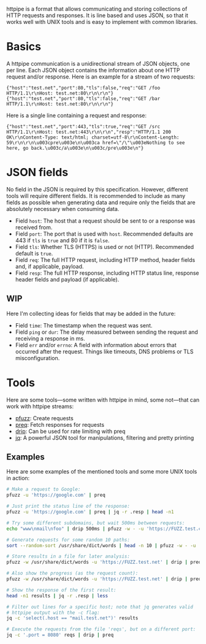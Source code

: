 httpipe is a format that allows communicating and storing collections
of HTTP requests and responses. It is line based and uses JSON, so that
it works well with UNIX tools and is easy to implement with common
libraries.

# Basics
A httpipe communication is a unidirectional stream of JSON objects,
one per line. Each JSON object contains the information about one
HTTP request and/or response. Here is an example for a stream of two
requests:

```
{"host":"test.net","port":80,"tls":false,"req":"GET /foo HTTP/1.1\r\nHost: test.net:80\r\n\r\n"}
{"host":"test.net","port":80,"tls":false,"req":"GET /bar HTTP/1.1\r\nHost: test.net:80\r\n\r\n"}
```

Here is a single line containing a request and response:

```
{"host":"test.net","port":443,"tls":true,"req":"GET /src HTTP/1.1\r\nHost: test.net:443\r\n\r\n","resp":"HTTP/1.1 200 OK\r\nContent-Type: text/html; charset=utf-8\r\nContent-Length: 59\r\n\r\n\u003cpre\u003e\n\u003ca href=\"/\"\u003eNothing to see here, go back.\u003c/a\u003e\n\u003c/pre\u003e\n"}
```

# JSON fields
No field in the JSON is required by this specification. However,
different tools will require different fields. It is recommended to
include as many fields as possible when generating data and require only
the fields that are absolutely necessary when consuming data.

- Field `host`: The host that a request should be sent to or a response was received from.
- Field `port`: The port that is used with `host`. Recommended defaults are 443 if `tls` is `true` and 80 if it is `false`.
- Field `tls`: Whether TLS (HTTPS) is used or not (HTTP). Recommended default is `true`.
- Field `req`: The full HTTP request, including HTTP method, header fields and, if applicable, payload.
- Field `resp`: The full HTTP response, including HTTP status line, response header fields and payload (if applicable).

## WIP
Here I'm collecting ideas for fields that may be added in the future:

- Field `time`: The timestamp when the request was sent.
- Field `ping` or `dur`: The delay measured between sending the request and receiving a response in ms.
- Field `err` and/or `errno`: A field with information about errors that occurred after the request. Things like timeouts, DNS problems or TLS misconfiguration.

# Tools
Here are some tools—some written with httpipe in mind, some not—that can
work with httpipe streams:
- [pfuzz](https://github.com/codesoap/pfuzz): Create requests
- [preq](https://github.com/codesoap/preq): Fetch responses for requests
- [drip](https://github.com/codesoap/drip): Can be used for rate limiting with preq
- [jq](https://jqlang.github.io/jq/): A powerful JSON tool for manipulations, filtering and pretty printing

## Examples
Here are some examples of the mentioned tools and some more UNIX tools
in action:

```bash
# Make a request to Google:
pfuzz -u 'https://google.com' | preq

# Just print the status line of the response:
pfuzz -u 'https://google.com' | preq | jq -r .resp | head -n1

# Try some different subdomains, but wait 500ms between requests:
echo "www\nmail\nfoo" | drip 500ms | pfuzz -w - -u 'https://FUZZ.test.com' | preq

# Generate requests for some random 10 paths:
sort --random-sort /usr/share/dict/words | head -n 10 | pfuzz -w - -u 'https://test.net/FUZZ'

# Store results in a file for later analysis:
pfuzz -w /usr/share/dict/words -u 'https://FUZZ.test.net' | drip | preq > results

# Also show the progress (as the request count):
pfuzz -w /usr/share/dict/words -u 'https://FUZZ.test.net' | drip | preq | pv -l > results

# Show the response of the first result:
head -n1 results | jq -r .resp | less

# Filter out lines for a specific host; note that jq generates valid
# httpipe output with the -c flag:
jq -c 'select(.host == "mail.test.net")' results

# Execute the requests from the file 'reqs', but on a different port:
jq -c '.port = 8080' reqs | drip | preq
```

